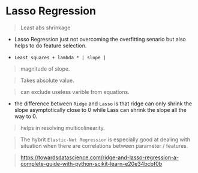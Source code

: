 # Lasso Regression

> Least abs shrinkage

* Lasso Regression just not overcoming the overfitting senario but also helps to do feature selection.

* ```Least squares + lambda * | slope |```
> magnitude of slope.

> Takes absolute value.

> can exclude useless varible from equations.

* the difference between ```Ridge``` and ```Lasso``` is that ridge can only shrink the slope asymptotically close to 0 while Lass can shrink the slope all the way to 0.

> helps in resolving multicolinearity.

> The hybrit ```Elastic-Net Regression``` is especially good at dealing with situation when there are correlations between parameter / features.

> https://towardsdatascience.com/ridge-and-lasso-regression-a-complete-guide-with-python-scikit-learn-e20e34bcbf0b